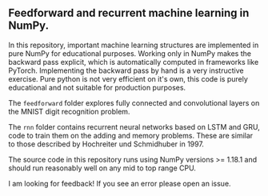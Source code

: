 Feedforward and recurrent machine learning in NumPy.
-----------------------------------------------------

In this repository, important machine learning structures are implemented 
in pure NumPy for educational purposes. Working only in NumPy makes the backward
pass explicit, which is automatically computed in frameworks like PyTorch.
Implementing the backward pass by hand is a very instructive exercise.
Pure python is not very efficient on it's own, this code is purely educational
and not suitable for production purposes.

The ```feedforward``` folder explores fully connected and convolutional
layers on the MNIST digit recognition problem.

The ```rnn``` folder contains recurrent neural networks based on LSTM and
GRU, code to train them on the adding and memory problems. These are similar
to those described by Hochreiter und Schmidhuber in 1997.

The source code in this repository runs using NumPy versions >= 1.18.1
and should run reasonably well on any mid to top range CPU.

I am looking for feedback! If you see an error please open an issue.

